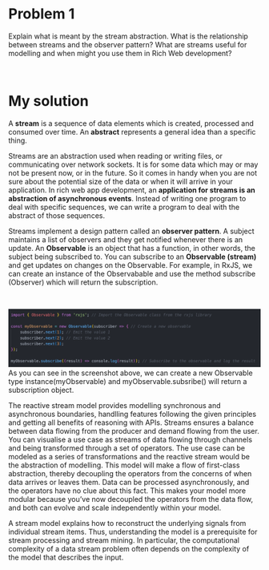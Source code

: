 # Problem 1
Explain what is meant by the stream abstraction. 
What is the relationship between streams and the observer pattern? 
What are streams useful for modelling and when might you use them in Rich Web development?

</br>

# My solution
A **stream** is a sequence of data elements which is created, processed and consumed over time. An **abstract** represents a general idea than a specific thing. 

Streams are an abstraction used when reading or writing files, or communicating over network sockets. It is for some data which may or may not be present now, or in the future. So it comes in handy when you are not sure about the potential size of the data or when it will arrive in your application. In rich web app development, an **application for streams is an abstraction of asynchronous events**. Instead of writing one program to deal with specific sequences, we can write a program to deal with the abstract of those sequences.

Streams implement a design pattern called an **observer pattern**. A subject maintains a list of observers and they get notified whenever there is an update. An **Observable** is an object that has a function, in other words, the subject being subscribed to. You can subscribe to an **Observable (stream)** and get updates on changes on the Observable. For example, in RxJS, we can create an instance of the Observabable and use the method subscribe (Observer) which will return the subscription. 

</br>

![Sketch](/images/obs.png)
As you can see in the screenshot above, we can create a new Observable type instance(myObservable) and myObservable.subsribe() will return a subscription object. 

The reactive stream model provides modelling synchronous and asynchronous boundaries, handlling features following the given principles and getting all benefits of reasoning with APIs. Streams ensures a balance between data flowing from the producer and demand flowing from the user. You can visualise a use case as streams of data flowing through channels and being transformed through a set of operators. The use case can be modeled as a series of transformations and the reactive stream would be the abstraction of modelling. This model will make a flow of first-class abstraction, thereby decoupling the operators from the concerns of when data arrives or leaves them. Data can be processed asynchronously, and the operators have no clue about this fact. This makes your model more modular because you’ve now decoupled the operators from the data flow, and both can evolve and scale independently within your model. 

A stream model explains how to reconstruct the underlying signals from individual stream items. Thus, understanding the model is a prerequisite for stream processing and stream mining. In particular, the computational complexity of a data stream problem often depends on the complexity of the model that describes the input.


